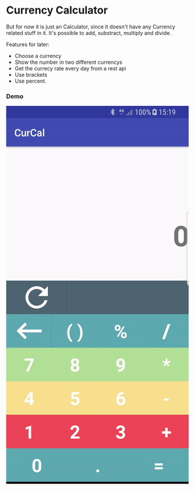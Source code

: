 # Currency Calculator

But for now it is just an Calculator, since it doesn't have any Currency related stuff in it. 
It's possible to add, substract, multiply and divide.

Features for later:
- Choose a currency
- Show the number in two different currencys
- Get the currecy rate every day from a rest api
- Use brackets
- Use percent.

### Demo
![usageCurCal](https://github.com/kruemelnerd/curcal/blob/master/usageCurCal.gif)